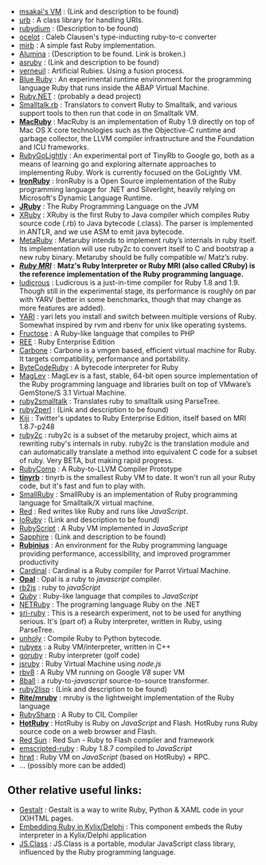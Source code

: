 * [msakai's VM]() : (Link and description to be found)
* [urb](http://raa.ruby-lang.org/project/urb/) : A class library for handling URIs.
* [rubydium](https://github.com/lypanov/rubydium) : (Description to be found)
* [ocelot](https://github.com/cout/ocelot) : Caleb Clausen's type-inducting ruby-to-c converter 
* [mirb](http://mirb.heroku.com/) : A simple fast Ruby implementation.
* [Alumina](http://www.alumina-vm.org/) : (Description to be found. Link is broken.)
* [asruby]() : (Link and description to be found)
* [verneuil](https://github.com/kschiess/verneuil) : Artificial Rubies. Using a fusion process.
* [Blue Ruby](http://wiki.sdn.sap.com/wiki/display/Research/BlueRuby) : An experimental runtime environment for the programming language Ruby that runs inside the ABAP Virtual Machine.
* [Ruby.NET](https://code.google.com/p/rubydotnetcompiler/) : (probably a dead project)
* [Smalltalk.rb](https://github.com/mxcl/homebrew/blob/master/Library/Formula/gnu-smalltalk.rb) : Translators to convert Ruby to Smalltalk, and various support tools to then run that code in on Smalltalk VM.
* [**MacRuby**](http://macruby.org/) : MacRuby is an implementation of Ruby 1.9 directly on top of Mac OS X core technologies such as the Objective-C runtime and garbage collector, the LLVM compiler infrastructure and the Foundation and ICU frameworks.
* [RubyGoLightly](https://github.com/feyeleanor/RubyGoLightly) : An experimental port of TinyRb to Google go, both as a means of learning go and exploring alternate approaches to implementing Ruby. Work is currently focused on the GoLightly VM.
* [**IronRuby**](http://www.ironruby.net/) : IronRuby is a Open Source implementation of the Ruby programming language for .NET and Silverlight, heavily relying on Microsoft's Dynamic Language Runtime.
* [**JRuby**](http://www.jruby.org/) : The Ruby Programming Language on the JVM
* [XRuby](https://code.google.com/p/xruby/) : XRuby is the first Ruby to Java compiler which compiles Ruby source code (.rb) to Java bytecode (.class). The parser is implemented in ANTLR, and we use ASM to emit java bytecode. 
* [MetaRuby](http://zenspider.com/Languages/Ruby/MetaRuby.html) : Metaruby intends to implement ruby’s internals in ruby itself. Its implementation will use ruby2c to convert itself to C and bootstrap a new ruby binary. Metaruby should be fully compatible w/ Matz’s ruby.
* [_**Ruby MRI**_](http://www.ruby-lang.org/) : **Matz's Ruby Interpreter or Ruby MRI (also called CRuby) is the reference implementation of the Ruby programming language.**
* [ludicrous](http://rubystuff.org/ludicrous/) : Ludicrous is a just-in-time compiler for Ruby 1.8 and 1.9. Though still in the experimental stage, its performance is roughly on par with YARV (better in some benchmarks, though that may change as more features are added).
* [YARI](https://github.com/scottmuc/yari) : yari lets you install and switch between multiple versions of Ruby. Somewhat inspired by rvm and rbenv for unix like operating systems.
* [Fructose](https://github.com/charliesome/Fructose) : A Ruby-like language that compiles to PHP
* [REE](http://www.rubyenterpriseedition.com/) : Ruby Enterprise Edition
* [Carbone](http://www.nongnu.org/carbone/) : Carbone  is a  vmgen based,  efficient virtual  machine for  Ruby. It targets compatibility, performance and portability.
* [ByteCodeRuby](https://bitbucket.org/georgem/bytecoderuby) : A bytecode interpreter for Ruby
* [MagLev](http://maglev.github.com/) : MagLev is a fast, stable, 64-bit open source implementation of the Ruby programming language and libraries built on top of VMware’s GemStone/S 3.1 Virtual Machine.
* [ruby2smalltalk](http://zenspider.com/projects/ruby2smalltalk.html) : Translates ruby to smalltalk using ParseTree.
* [ruby2perl]() : (Link and description to be found)
* [Kiji](https://github.com/twitter/rubyenterpriseedition187-248/) : Twitter's updates to Ruby Enterprise Edition, itself based on MRI 1.8.7-p248
* [ruby2c](http://rubyforge.org/projects/ruby2c/) : ruby2c is a subset of the metaruby project, which aims at rewriting ruby's internals in ruby. ruby2c is the translation module and can automatically translate a method into equivalent C code for a subset of ruby. Very BETA, but making rapid progress.
* [RubyComp](http://llvm.cs.uiuc.edu/pubs/2004-Spring-AlexanderssonMSThesis.html) : A Ruby-to-LLVM Compiler Prototype
* [**tinyrb**](http://code.macournoyer.com/tinyrb/) : tinyrb is the smallest Ruby VM to date. It won't run all your Ruby code, but it's fast and fun to play with.
* [SmallRuby](https://swing.fit.cvut.cz/projects/smallruby) : SmallRuby is an implementation of Ruby programming language for Smalltalk/X virtual machine.
* [Red](https://github.com/jessesielaff/red) : Red writes like Ruby and runs like _JavaScript_.
* [IoRuby]() : (Link and description to be found)
* [RubyScript](https://github.com/judofyr/rubyscript) : A Ruby VM implemented in _JavaScript_
* [Sapphire]() : (Link and description to be found)
* [**Rubinius**](http://rubini.us/) : An environment for the Ruby programming language providing performance, accessibility, and improved programmer productivity
* [Cardinal](https://github.com/parrot/cardinal) : Cardinal is a Ruby compiler for Parrot Virtual Machine.
* [**Opal**](http://opal.github.com/) : Opal is a ruby to _javascript_ compiler.
* [rb2js](http://rb2js.rubyforge.org/) : ruby to _javaScript_
* [_Quby_](https://github.com/PlayMyCode/Quby) : Ruby-like language that compiles to _JavaScript_
* [NETRuby](http://sourceforge.jp/projects/netruby/) : The programing language Ruby on the .NET
* [sri-ruby](http://code.google.com/p/sri-ruby/) : This is a research experiment, not to be used for anything serious. It's (part of) a Ruby interpreter, written in Ruby, using ParseTree.
* [unholy](https://github.com/whymirror/unholy) : Compile Ruby to Python bytecode.
* [rubyex](https://github.com/unnali/rubyex) : a Ruby VM/interpreter, written in C++
* [goruby](http://rbjl.net/34-do-you-know-the-official-ruby-interpreter-goruby) : Ruby interpreter (golf code)
* [jsruby](https://github.com/ysbaddaden/jsruby) : Ruby Virtual Machine using _node.js_
* [rbv8](https://github.com/macournoyer/rbv8) : A Ruby VM running on Google _V8_ super VM
* [8ball](https://github.com/mattknox/8ball) : a ruby-to-_javascript_ source-to-source transformer.
* [ruby2lisp]() : (Link and description to be found)
* [**Rite/mruby**](https://github.com/mruby/mruby) : mruby is the lightweight implementation of the Ruby language
* [RubySharp](http://www.rubyclr.com/) : A Ruby to CIL Compiler
* [**HotRuby**](http://hotruby.yukoba.jp/) : HotRuby is Ruby on _JavaScript_ and Flash. HotRuby runs Ruby source code on a web browser and Flash.
* [Red Sun](https://github.com/jonathanbranam/redsun) : Red Sun - Ruby to Flash compiler and framework
* [emscripted-ruby](https://github.com/replit/emscripted-ruby) : Ruby 1.8.7 compiled to _JavaScript_
* [hrwt](https://github.com/gimite/hrwt) : Ruby VM on _JavaScript_ (based on HotRuby) + RPC.
* ... (possibly more can be added)


Other relative useful links:
----------------------------
* [Gestalt](http://visitmix.com/work/gestalt/) : Gestalt is a way to write Ruby, Python & XAML code in your (X)HTML pages.
* [Embedding Ruby in Kylix/Delphi](http://www.sourcepole.com/2006/9/1/embedding-ruby-in-kylix-delphi) : This component embeds the Ruby interpreter in a Kylix/Delphi application
* [JS.Class](http://jsclass.jcoglan.com/) : JS.Class is a portable, modular JavaScript class library, influenced by the Ruby programming language.


